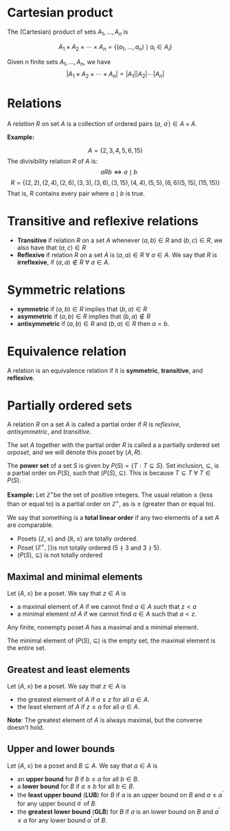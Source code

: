# Cartesian product
The (Cartesian) product of sets $A_{1}, \ldots, A_{n}$ is

$$
A_{1} \times A_{2} \times \cdots \times A_{n}=\left\{\left(a_{1}, \ldots, a_{n}\right) \mid a_{i} \in A_{i}\right\}
$$

Given $n$ finite sets $A_{1}, \ldots, A_{n}$, we have
$$
\left|A_{1} \times A_{2} \times \cdots \times A_{n}\right|=\left|A_{1}\right|\left|A_{2}\right| \cdots\left|A_{n}\right|
$$

# Relations
A *relation* $R$ on set $A$ is a collection of ordered pairs ($a$, $\left.a^{\prime}\right) \in A \times A$. 

**Example:**

$$A=\{2,3,4,5,6,15\}$$
The divisibility relation $R$ of $A$ is:
$$\quad a R b \Leftrightarrow a \mid b$$$$ R = \{(2,2),(2,4),(2,6),(3,3),(3,6),(3,15), (4,4),(5,5),(6,6)(5,15),(15,15)\}$$
That is, $R$ contains every pair where $a\mid b$ is true.

# Transitive and reflexive relations
- **Transitive** if relation $R$ on a set $A$ whenever $(a, b) \in R$ and $(b, c) \in R$, we also have that $(a, c) \in R$
- **Reflexive** if relation $R$ on a set $A$ is $(a, a) \in R$ $\forall$ $a \in A$. We say that $R$ is **irreflexive**, if $(a, a) \notin R$ $\forall$ $a \in A$.
# Symmetric relations
- **symmetric** if $(a, b) \in R$ implies that $(b, a) \in R$
- **asymmetric** if $(a, b) \in R$ implies that $(b, a) \notin R$
- **antisymmetric** if $(a, b) \in R$ and $(b, a) \in R$ then $a=b$.

# Equivalence relation
A relation is an equivalence relation if it is **symmetric**, **transitive**, and **reflexive**.
# Partially ordered sets
A relation $R$ on a set $A$ is called a partial order if $R$ is *reflexive*, *antisymmetric*, and *transitive*.

The set $A$ together with the partial order $R$ is called a a partially ordered set or*poset*, and we will denote this *poset* by $(A, R)$.

The **power set** of a set $S$ is given by $P(S)= \{T:T \subseteq S\}$. Set inclusion, $\subseteq$, is a partial order on $P(S)$, such that ($P(S)$, $\subseteq$). This is because $T \subseteq T~\forall~T \in P(S)$.

**Example:**
Let $\mathbb{Z}^{+}$be the set of positive integers. The usual relation $\leq$ (less than or equal to) is a partial order on $\mathbb{Z}^{+}$, as is $\geq$ (greater than or equal to).

We say that something is a **total linear order** if any two elements of a set $A$ are comparable.
- Posets $(\mathbb{Z}, \leqslant)$ and $(\mathbb{R}, \leqslant)$ are totally ordered.
- Poset $\left(\mathbb{Z}^{+}, \mid\right)$is not totally ordered ($5 \nmid 3$ and $\left.3 \nmid 5\right)$.
- ($P(S)$, $\subseteq$) is not totally ordered

## Maximal and minimal elements
Let $(A, \leqslant)$ be a poset. We say that $z \in A$ is
- a maximal element of $A$ if we cannot find $a \in A$ such that $z<a$
- a minimal element of $A$ if we cannot find $a \in A$ such that $a<z$.

Any finite, nonempty poset $A$ has a maximal and a minimal element.

The minimal element of ($P(S)$, $\subseteq$) is the empty set, the maximal element is the entire set. 
## Greatest and least elements
Let $(A, \leqslant)$ be a poset. We say that $z \in A$ is
- the greatest element of $A$ if $a \leqslant z$ for all $a \in A$.
- the least element of $A$ if $z \leqslant a$ for all $a \in A$.

**Note**: The greatest element of $A$ is always maximal, but the converse doesn't hold.

## Upper and lower bounds
Let $(A, \leqslant)$ be a poset and $B \subseteq A$. We say that $a \in A$ is
- an **upper bound** for $B$ if $b \leqslant a$ for all $b \in B$.
- a **lower bound** for $B$ if $a \leqslant b$ for all $b \in B$.
- the **least upper bound** (**LUB**) for $B$ if $a$ is an upper bound on $B$ and $a \leqslant a^{\prime}$ for any upper bound $a^{\prime}$ of $B$.
- the **greatest lower bound** (**GLB**) for $B$ if $a$ is an lower bound on $B$ and $a^{\prime} \leqslant a$ for any lower bound $a^{\prime}$ of $B$.